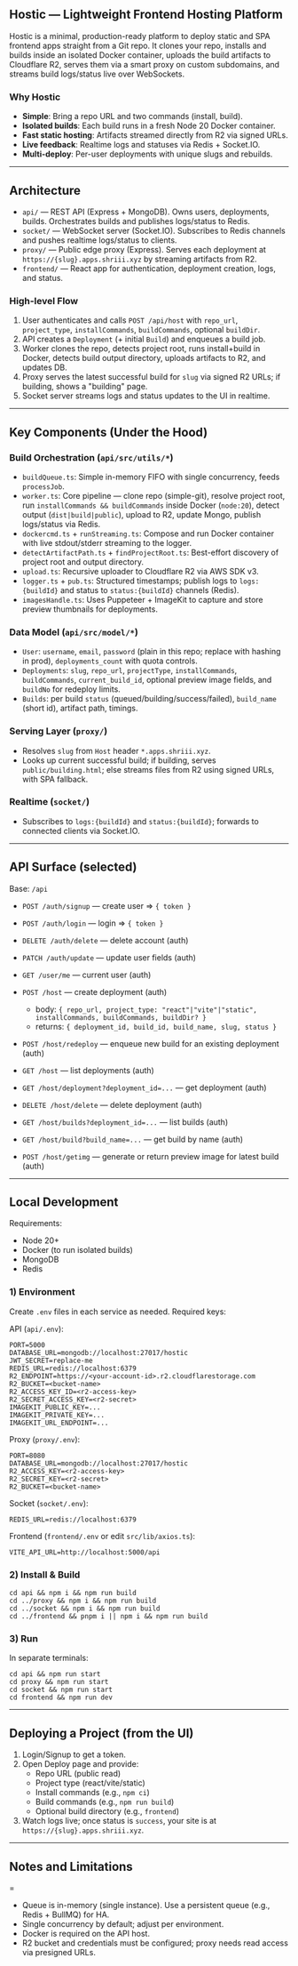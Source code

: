 ## Hostic — Lightweight Frontend Hosting Platform

Hostic is a minimal, production-ready platform to deploy static and SPA frontend apps straight from a Git repo. It clones your repo, installs and builds inside an isolated Docker container, uploads the build artifacts to Cloudflare R2, serves them via a smart proxy on custom subdomains, and streams build logs/status live over WebSockets.

### Why Hostic

- **Simple**: Bring a repo URL and two commands (install, build).
- **Isolated builds**: Each build runs in a fresh Node 20 Docker container.
- **Fast static hosting**: Artifacts streamed directly from R2 via signed URLs.
- **Live feedback**: Realtime logs and statuses via Redis + Socket.IO.
- **Multi-deploy**: Per-user deployments with unique slugs and rebuilds.

---

## Architecture

- `api/` — REST API (Express + MongoDB). Owns users, deployments, builds. Orchestrates builds and publishes logs/status to Redis.
- `socket/` — WebSocket server (Socket.IO). Subscribes to Redis channels and pushes realtime logs/status to clients.
- `proxy/` — Public edge proxy (Express). Serves each deployment at `https://{slug}.apps.shriii.xyz` by streaming artifacts from R2.
- `frontend/` — React app for authentication, deployment creation, logs, and status.

### High-level Flow

1. User authenticates and calls `POST /api/host` with `repo_url`, `project_type`, `installCommands`, `buildCommands`, optional `buildDir`.
2. API creates a `Deployment` (+ initial `Build`) and enqueues a build job.
3. Worker clones the repo, detects project root, runs install+build in Docker, detects build output directory, uploads artifacts to R2, and updates DB.
4. Proxy serves the latest successful build for `slug` via signed R2 URLs; if building, shows a "building" page.
5. Socket server streams logs and status updates to the UI in realtime.

---

## Key Components (Under the Hood)

### Build Orchestration (`api/src/utils/*`)

- `buildQueue.ts`: Simple in-memory FIFO with single concurrency, feeds `processJob`.
- `worker.ts`: Core pipeline — clone repo (simple-git), resolve project root, run `installCommands && buildCommands` inside Docker (`node:20`), detect output (`dist|build|public`), upload to R2, update Mongo, publish logs/status via Redis.
- `dockercmd.ts` + `runStreaming.ts`: Compose and run Docker container with live stdout/stderr streaming to the logger.
- `detectArtifactPath.ts` + `findProjectRoot.ts`: Best-effort discovery of project root and output directory.
- `upload.ts`: Recursive uploader to Cloudflare R2 via AWS SDK v3.
- `logger.ts` + `pub.ts`: Structured timestamps; publish logs to `logs:{buildId}` and status to `status:{buildId}` channels (Redis).
- `imagesHandle.ts`: Uses Puppeteer + ImageKit to capture and store preview thumbnails for deployments.

### Data Model (`api/src/model/*`)

- `User`: `username`, `email`, `password` (plain in this repo; replace with hashing in prod), `deployments_count` with quota controls.
- `Deployments`: `slug`, `repo_url`, `projectType`, `installCommands`, `buildCommands`, `current_build_id`, optional preview image fields, and `buildNo` for redeploy limits.
- `Builds`: per build `status` (queued/building/success/failed), `build_name` (short id), artifact path, timings.

### Serving Layer (`proxy/`)

- Resolves `slug` from `Host` header `*.apps.shriii.xyz`.
- Looks up current successful build; if building, serves `public/building.html`; else streams files from R2 using signed URLs, with SPA fallback.

### Realtime (`socket/`)

- Subscribes to `logs:{buildId}` and `status:{buildId}`; forwards to connected clients via Socket.IO.

---

## API Surface (selected)

Base: `/api`

- `POST /auth/signup` — create user ⇒ `{ token }`
- `POST /auth/login` — login ⇒ `{ token }`
- `DELETE /auth/delete` — delete account (auth)
- `PATCH /auth/update` — update user fields (auth)

- `GET /user/me` — current user (auth)

- `POST /host` — create deployment (auth)
  - body: `{ repo_url, project_type: "react"|"vite"|"static", installCommands, buildCommands, buildDir? }`
  - returns: `{ deployment_id, build_id, build_name, slug, status }`
- `POST /host/redeploy` — enqueue new build for an existing deployment (auth)
- `GET /host` — list deployments (auth)
- `GET /host/deployment?deployment_id=...` — get deployment (auth)
- `DELETE /host/delete` — delete deployment (auth)
- `GET /host/builds?deployment_id=...` — list builds (auth)
- `GET /host/build?build_name=...` — get build by name (auth)
- `POST /host/getimg` — generate or return preview image for latest build (auth)

---

## Local Development

Requirements:

- Node 20+
- Docker (to run isolated builds)
- MongoDB
- Redis

### 1) Environment

Create `.env` files in each service as needed. Required keys:

API (`api/.env`):

```
PORT=5000
DATABASE_URL=mongodb://localhost:27017/hostic
JWT_SECRET=replace-me
REDIS_URL=redis://localhost:6379
R2_ENDPOINT=https://<your-account-id>.r2.cloudflarestorage.com
R2_BUCKET=<bucket-name>
R2_ACCESS_KEY_ID=<r2-access-key>
R2_SECRET_ACCESS_KEY=<r2-secret>
IMAGEKIT_PUBLIC_KEY=...
IMAGEKIT_PRIVATE_KEY=...
IMAGEKIT_URL_ENDPOINT=...
```

Proxy (`proxy/.env`):

```
PORT=8080
DATABASE_URL=mongodb://localhost:27017/hostic
R2_ACCESS_KEY=<r2-access-key>
R2_SECRET_KEY=<r2-secret>
R2_BUCKET=<bucket-name>
```

Socket (`socket/.env`):

```
REDIS_URL=redis://localhost:6379
```

Frontend (`frontend/.env` or edit `src/lib/axios.ts`):

```
VITE_API_URL=http://localhost:5000/api
```

### 2) Install & Build

```
cd api && npm i && npm run build
cd ../proxy && npm i && npm run build
cd ../socket && npm i && npm run build
cd ../frontend && pnpm i || npm i && npm run build
```

### 3) Run

In separate terminals:

```
cd api && npm run start
cd proxy && npm run start
cd socket && npm run start
cd frontend && npm run dev
```

---

## Deploying a Project (from the UI)

1. Login/Signup to get a token.
2. Open Deploy page and provide:
   - Repo URL (public read)
   - Project type (react/vite/static)
   - Install commands (e.g., `npm ci`)
   - Build commands (e.g., `npm run build`)
   - Optional build directory (e.g., `frontend`)
3. Watch logs live; once status is `success`, your site is at `https://{slug}.apps.shriii.xyz`.

---

## Notes and Limitations

=

- Queue is in-memory (single instance). Use a persistent queue (e.g., Redis + BullMQ) for HA.
- Single concurrency by default; adjust per environment.
- Docker is required on the API host.
- R2 bucket and credentials must be configured; proxy needs read access via presigned URLs.
